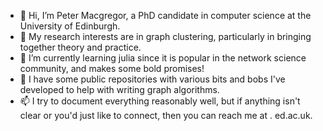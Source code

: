 - 👋 Hi, I’m Peter Macgregor, a PhD candidate in computer science at the University of Edinburgh.
- 👀 My research interests are in graph clustering, particularly in bringing together theory and practice.
- 🌱 I’m currently learning julia since it is popular in the network science community, and makes some bold promises!
- 💞️ I have some public repositories with various bits and bobs I've developed to help with writing graph algorithms.
- 📫 I try to document everything reasonably well, but if anything isn't clear or you'd just like to connect, then you can reach me at <firstname>.<lastname> <at> ed.ac.uk.

<!---
pmacg/pmacg is a ✨ special ✨ repository because its `README.md` (this file) appears on your GitHub profile.
You can click the Preview link to take a look at your changes.
--->
